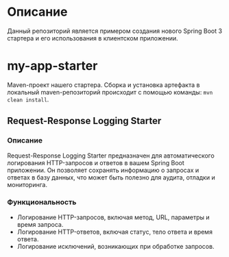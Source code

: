 # Описание
Данный репозиторий является примером создания нового Spring Boot 3 стартера и его использования в клиентском приложении.

# my-app-starter
Maven-проект нашего стартера. Сборка и установка артефакта в локальный maven-репозиторий происходит с помощью команды:
`mvn clean install`.

## Request-Response Logging Starter

### Описание

Request-Response Logging Starter предназначен для автоматического логирования HTTP-запросов и ответов в вашем Spring Boot приложении. Он позволяет сохранять информацию о запросах и ответах в базу данных, что может быть полезно для аудита, отладки и мониторинга.

### Функциональность

- Логирование HTTP-запросов, включая метод, URL, параметры и время запроса.
- Логирование HTTP-ответов, включая статус, тело ответа и время ответа.
- Логирование исключений, возникающих при обработке запросов.
